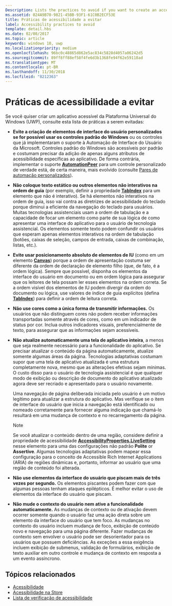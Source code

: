 ```yaml
---
Description: Lists the practices to avoid if you want to create an accessible Universal Windows Platform (UWP) app.
ms.assetid: 024A9B70-9821-45BB-93F1-61C0B2ECF53E
title: Práticas de acessibilidade a evitar
label: Accessibility practices to avoid
template: detail.hbs
ms.date: 02/08/2017
ms.topic: article
keywords: windows 10, uwp
ms.localizationpriority: medium
ms.openlocfilehash: 96bc0c48865d862e5ac834c5828d4057a06242d5
ms.sourcegitcommit: 89ff8ff88ef58f4fe6d3b1368fe94f62e59118ad
ms.translationtype: MT
ms.contentlocale: pt-BR
ms.lasthandoff: 11/30/2018
ms.locfileid: "8212363"
---
```

# <a name="accessibility-practices-to-avoid"></a>Práticas de acessibilidade a evitar

Se você quiser criar um aplicativo acessível da Plataforma Universal do Windows (UWP), consulte esta lista de práticas a serem evitadas: 

* **Evite a criação de elementos de interface do usuário personalizados se for possível usar os controles padrão do Windows** ou os controles que já implementaram o suporte à Automação de Interface do Usuário da Microsoft. Controles padrão do Windows são acessíveis por padrão e costumam precisar da adição de apenas alguns atributos de acessibilidade específicas ao aplicativo. De forma contrária, implementar o suporte [**AutomationPeer**](https://msdn.microsoft.com/library/windows/apps/BR209185) para um controle personalizado de verdade está, de certa maneira, mais evolvido (consulte [Pares de automação personalizados](custom-automation-peers.md)).
* **Não coloque texto estático ou outros elementos não interativos na ordem de guia** (por exemplo, definir a propriedade [**TabIndex**](https://msdn.microsoft.com/library/windows/apps/BR209461) para um elemento que não é interativo). Se há elementos não interativos na ordem de guia, isso vai contra as diretrizes de acessibilidade do teclado porque diminui a eficiente da navegação do teclado para usuários. Muitas tecnologias assistenciais usam a ordem de tabulação e a capacidade de focar um elemento como parte de sua lógica de como apresentar uma interface do aplicativo para o usuário de tecnologia assistencial. Os elementos somente texto podem confundir os usuários que esperam apenas elementos interativos na ordem de tabulação (botões, caixas de seleção, campos de entrada, caixas de combinação, listas, etc.).
* **Evite usar posicionamento absoluto de elementos de IU** (como em um elemento [**Canvas**](https://msdn.microsoft.com/library/windows/apps/BR209267)) porque a ordem de apresentação costuma ser diferente da ordem de declaração de elemento filho (que, de fato, é a ordem lógica). Sempre que possível, disponha os elementos da interface do usuário em documento ou em ordem lógica para assegurar que os leitores de tela possam ler esses elementos na ordem correta. Se a ordem visível dos elementos de IU podem divergir da ordem do documento ou lógica, use valores de índice de guia explícitos (defina [**TabIndex**](https://msdn.microsoft.com/library/windows/apps/BR209461)) para definir a ordem de leitura correta.
* **Não use cores como a única forma de transmitir informações.** Os usuários que não distinguem cores não podem receber informações transportadas somente através de cores, como em um indicador de status por cor. Inclua outros indicadores visuais, preferencialmente de texto, para assegurar que as informações sejam acessíveis.
* **Não atualize automaticamente uma tela de aplicativo inteira**, a menos que seja realmente necessário para a funcionalidade do aplicativo. Se precisar atualizar o conteúdo da página automaticamente, atualize somente algumas áreas da página. Tecnologias adaptativas costumam supor que uma tela de aplicativo atualizada é uma estrutura completamente nova, mesmo que as alterações efetivas sejam mínimas. O custo disso para o usuário de tecnologia assistencial é que qualquer modo de exibição ou descrição de documento do aplicativo atualizado agora deve ser recriado e apresentado para o usuário novamente.
  
  Uma navegação de página deliberada iniciada pelo usuário é um motivo legítimo para atualizar a estrutura do aplicativo. Mas verifique se o item de interface do usuário que inicia a navegação está identificado ou nomeado corretamente para fornecer alguma indicação que chamá-lo resultará em uma mudança de contexto e no recarregamento da página.

  > [!NOTE]
  > Se você atualizar o conteúdo dentro de uma região, considere definir a propriedade de acessibilidade [**AccessibilityProperties.LiveSetting**](https://msdn.microsoft.com/library/windows/apps/JJ191516) nesse elemento para uma das configurações não padrão **Polite** or **Assertive**. Algumas tecnologias adaptativas podem mapear essa configuração para o conceito de Accessible Rich Internet Applications (ARIA) de regiões dinâmicas e, portanto, informar ao usuário que uma região de conteúdo foi alterada.

* **Não use elementos da interface do usuário que piscam mais de três vezes por segundo.** Os elementos piscantes podem fazer com que algumas pessoas tenham ataques epilépticos. É melhor evitar o uso de elementos da interface do usuário que piscam.
* **Não mude o contexto do usuário nem ative a funcionalidade automaticamente.** As mudanças de contexto ou de ativação devem ocorrer somente quando o usuário faz uma ação direta sobre um elemento da interface do usuário que tem foco. As mudanças no contexto do usuário incluem mudança de foco, exibição de conteúdo novo e navegação para uma página diferente. Fazer mudanças de contexto sem envolver o usuário pode ser desorientador para os usuários que possuem deficiências. As exceções a essa exigência incluem exibição de submenus, validação de formulários, exibição de texto auxiliar em outro controle e mudança de contexto em resposta a um evento assíncrono.

<span id="related_topics"/>

## <a name="related-topics"></a>Tópicos relacionados  
* [Acessibilidade](accessibility.md)
* [Acessibilidade na Store](accessibility-in-the-store.md)
* [Lista de verificação de acessibilidade](accessibility-checklist.md)
